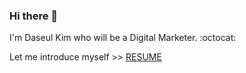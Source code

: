 ### Hi there 👋

I'm Daseul Kim who will be a Digital Marketer. :octocat:

Let me introduce myself >> [RESUME](https://github.com/Daseul-Kim/RESUME)







